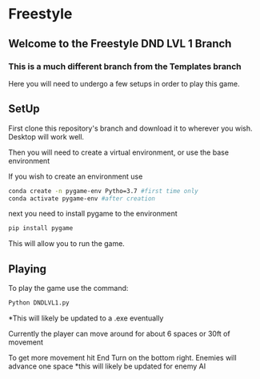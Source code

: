 # Freestyle

## Welcome to the Freestyle DND LVL 1 Branch

### This is a much different branch from the Templates branch

Here you will need to undergo a few setups in order to play this game.


## SetUp

First clone this repository's branch and download it to wherever you wish. Desktop will work well.

Then you will need to create a virtual environment, or use the base environment

If you wish to create an environment use

```sh
conda create -n pygame-env Pytho=3.7 #first time only
conda activate pygame-env #after creation
```

next you need to install pygame to the environment

```sh
pip install pygame
```

This will allow you to run the game.

## Playing

To play the game use the command:

```sh
Python DNDLVL1.py
```

*This will likely be updated to a .exe eventually

Currently the player can move around for about 6 spaces or 30ft of movement

To get more movement hit End Turn on the bottom right.
Enemies will advance one space *this will likely be updated for enemy AI

